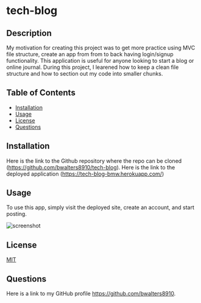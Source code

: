 # tech-blog

## Description

My motivation for creating this project was to get more practice using MVC file structure, create an app from from to back having login/signup functionality. This application is useful for anyone looking to start a blog or online journal. During this project, I learened how to keep a clean file structure and how to section out my code into smaller chunks.

## Table of Contents

- [Installation](#installation)
- [Usage](#usage)
- [License](#license)
- [Questions](#questions)

## Installation

Here is the link to the Github repository where the repo can be cloned (https://github.com/bwalters8910/tech-blog). Here is the link to the deployed application (https://tech-blog-bmw.herokuapp.com/)

## Usage

To use this app, simply visit the deployed site, create an account, and start posting.

![screenshot](public/assets/images/screenshot.PNG)

## License

[MIT](https://choosealicense.com/licenses/mit/)

## Questions

Here is a link to my GitHub profile https://github.com/bwalters8910.
